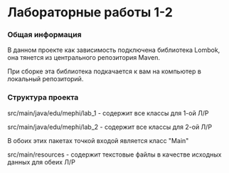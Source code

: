 # Лабораторные работы 1-2

### Общая информация

В данном проекте как зависимость подключена библиотека Lombok, она тянется из центрального репозитория Maven.

При сборке эта библиотека подкачается к вам на компьютер в локальный репозиторий.

### Структура проекта

src/main/java/edu/mephi/lab_1 - содержит все классы для 1-ой Л/Р

src/main/java/edu/mephi/lab_2 - содержит все классы для 2-ой Л/Р

В обоих этих пакетах точкой входой является класс "Main"

src/main/resources - содержит текстовые файлы в качестве исходных данных для обеих Л/Р